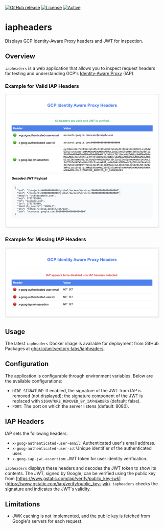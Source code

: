 [![GitHub release](https://img.shields.io/github/release/UnitVectorY-Labs/iapheaders.svg)](https://github.com/UnitVectorY-Labs/iapheaders/releases/latest) [![License](https://img.shields.io/badge/license-MIT-blue)](https://opensource.org/licenses/MIT) [![Active](https://img.shields.io/badge/Status-Active-green)](https://guide.unitvectorylabs.com/bestpractices/status/#active)

# iapheaders

Displays GCP Identity-Aware Proxy headers and JWT for inspection.

## Overview

`iapheaders` is a web application that allows you to inspect request headers for testing and understanding GCP's [Identity-Aware Proxy](https://cloud.google.com/security/products/iap) (IAP).

### Example for Valid IAP Headers

![Application Interface Valid](./assets/interface_valid.png)

### Example for Missing IAP Headers

![Application Interface Missing](./assets/interface_missing.png)

## Usage

The latest `iapheaders` Docker image is available for deployment from GitHub Packages at [ghcr.io/unitvectory-labs/iapheaders](https://github.com/UnitVectorY-Labs/iapheaders/pkgs/container/iapheaders).

## Configuration

The application is configurable through environment variables. Below are the available configurations:

- `HIDE_SIGNATURE`: If enabled, the signature of the JWT from IAP is removed (not displayed); the signature component of the JWT is replaced with `SIGNATURE_REMOVED_BY_IAPHEADERS` (default: false).
- `PORT`: The port on which the server listens (default: 8080).

## IAP Headers

IAP sets the following headers:

- `x-goog-authenticated-user-email`: Authenticated user's email address.
- `x-goog-authenticated-user-id`: Unique identifier of the authenticated user.
- `x-goog-iap-jwt-assertion`: JWT token for user identity verification.

`iapheaders` displays these headers and decodes the JWT token to show its contents. The JWT, signed by Google, can be verified using the public key from [https://www.gstatic.com/iap/verify/public_key-jwk](https://www.gstatic.com/iap/verify/public_key-jwk). `iapheaders` checks the signature and indicates the JWT's validity.

## Limitations

- JWK caching is not implemented, and the public key is fetched from Google's servers for each request.
